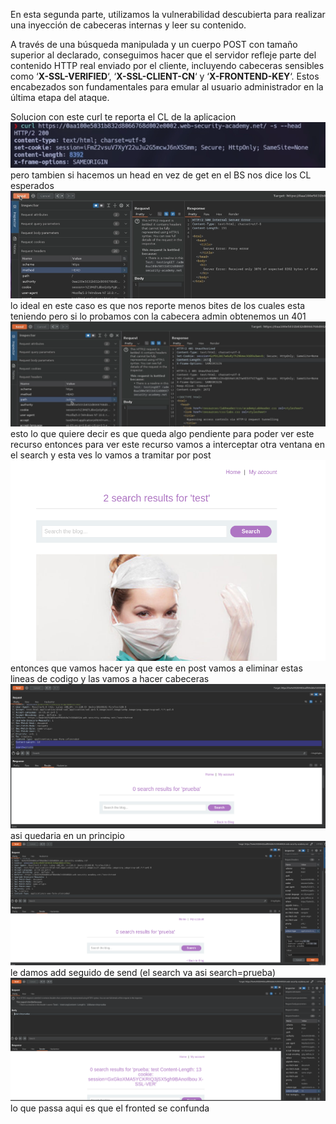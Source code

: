 En esta segunda parte, utilizamos la vulnerabilidad descubierta para realizar una inyección de cabeceras internas y leer su contenido.

A través de una búsqueda manipulada y un cuerpo POST con tamaño superior al declarado, conseguimos hacer que el servidor refleje parte del contenido HTTP real enviado por el cliente, incluyendo cabeceras sensibles como ‘**X-SSL-VERIFIED**‘, ‘**X-SSL-CLIENT-CN**‘ y ‘**X-FRONTEND-KEY**‘. Estos encabezados son fundamentales para emular al usuario administrador en la última etapa del ataque.

Solucion
con este curl te reporta el CL de la aplicacion
![Pasted_image_20250811170635.png](Imagenes/Pasted_image_20250811170635.png)
pero tambien si hacemos un head en vez de get en el BS nos dice los CL esperados
![Pasted_image_20250811170814.png](Imagenes/Pasted_image_20250811170814.png)
lo ideal en este caso es que nos reporte menos bites de los cuales esta teniendo pero si lo probamos con la cabecera admin obtenemos un 401
![Pasted_image_20250811171114.png](Imagenes/Pasted_image_20250811171114.png)
esto lo que quiere decir es que queda algo pendiente para poder ver este recurso
entonces para ver este recurso vamos a interceptar otra ventana en el search y esta ves lo vamos a tramitar por post
![Pasted_image_20250811171756.png](Imagenes/Pasted_image_20250811171756.png)
entonces que vamos hacer ya que este en post vamos a eliminar estas lineas de codigo y las vamos  a hacer cabeceras
![Pasted_image_20250811171930.png](Imagenes/Pasted_image_20250811171930.png)
asi quedaria en un principio
![Pasted_image_20250811172102.png](Imagenes/Pasted_image_20250811172102.png)
le damos add seguido de send (el search va asi search=prueba)
![Pasted_image_20250811172442.png](Imagenes/Pasted_image_20250811172442.png)
lo que passa aqui es que el fronted se confunda